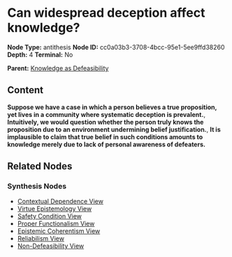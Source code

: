 # Can widespread deception affect knowledge?

**Node Type:** antithesis
**Node ID:** cc0a03b3-3708-4bcc-95e1-5ee9ffd38260
**Depth:** 4
**Terminal:** No

**Parent:** [Knowledge as Defeasibility](knowledge-as-defeasibility-synthesis-e1482b5a-a924-471c-9349-b4b137fd387f.md)

## Content

**Suppose we have a case in which a person believes a true proposition, yet lives in a community where systematic deception is prevalent.**, **Intuitively, we would question whether the person truly knows the proposition due to an environment undermining belief justification.**, **It is implausible to claim that true belief in such conditions amounts to knowledge merely due to lack of personal awareness of defeaters.**

## Related Nodes

### Synthesis Nodes

- [Contextual Dependence View](contextual-dependence-view-synthesis-f301e1ae-b593-42db-a218-deeb3a664510.md)
- [Virtue Epistemology View](virtue-epistemology-view-synthesis-53e425b0-4840-4472-9dec-7ebfe98fc8c1.md)
- [Safety Condition View](safety-condition-view-synthesis-4d462233-ec9b-48d5-8fa3-3e775db56476.md)
- [Proper Functionalism View](proper-functionalism-view-synthesis-59120a7a-d699-413c-97b5-41439efdedaf.md)
- [Epistemic Coherentism View](epistemic-coherentism-view-synthesis-6ea185b9-9f92-4e1b-b626-35f49dc7eeba.md)
- [Reliabilism View](reliabilism-view-synthesis-76abf2d7-0158-412e-98bc-c8ffaa31724c.md)
- [Non-Defeasibility View](non-defeasibility-view-synthesis-5a39c3ce-2ddc-4fa5-b162-122cd8a6e6a7.md)
